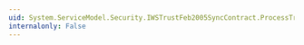 ```yaml
---
uid: System.ServiceModel.Security.IWSTrustFeb2005SyncContract.ProcessTrustFeb2005CancelResponse(System.ServiceModel.Channels.Message)
internalonly: False
---
```

